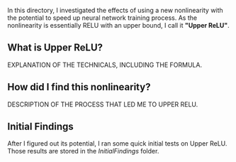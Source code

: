 In this directory, I investigated the effects of using a new nonlinearity with
the potential to speed up neural network training process.  As the nonlinearity
is essentially RELU with an upper bound, I call it **"Upper ReLU"**.

What is Upper ReLU?
-----------------------
EXPLANATION OF THE TECHNICALS, INCLUDING THE FORMULA.

How did I find this nonlinearity?
-------------------------------------
DESCRIPTION OF THE PROCESS THAT LED ME TO UPPER RELU.

Initial Findings
----------------
After I figured out its potential, I ran some quick initial tests on Upper ReLU.
Those results are stored in the *InitialFindings* folder. 
